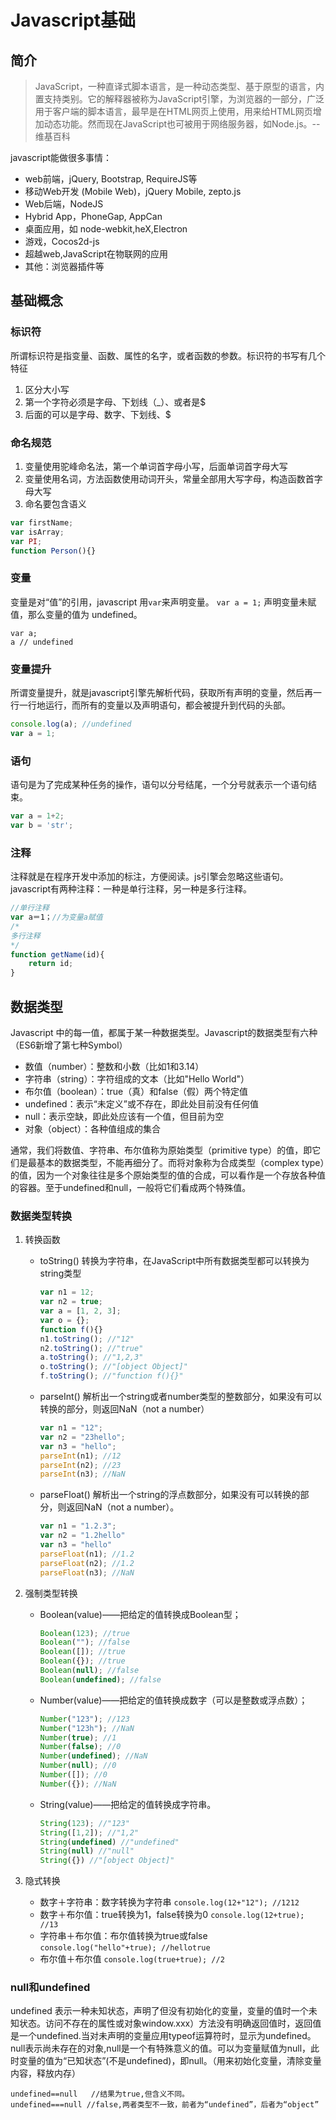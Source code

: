 # Javascript基础

## 简介
> JavaScript，一种直译式脚本语言，是一种动态类型、基于原型的语言，内置支持类别。它的解释器被称为JavaScript引擎，为浏览器的一部分，广泛用于客户端的脚本语言，最早是在HTML网页上使用，用来给HTML网页增加动态功能。然而现在JavaScript也可被用于网络服务器，如Node.js。--维基百科

javascript能做很多事情：

- web前端，jQuery, Bootstrap, RequireJS等
- 移动Web开发 (Mobile Web)，jQuery Mobile, zepto.js
- Web后端，NodeJS
- Hybrid App，PhoneGap, AppCan
- 桌面应用，如 node-webkit,heX,Electron
- 游戏，Cocos2d-js
- 超越web,JavaScript在物联网的应用
- 其他：浏览器插件等

## 基础概念
### 标识符
所谓标识符是指变量、函数、属性的名字，或者函数的参数。标识符的书写有几个特征  
1. 区分大小写
2. 第一个字符必须是字母、下划线（_）、或者是$
3. 后面的可以是字母、数字、下划线、$

### 命名规范
1. 变量使用驼峰命名法，第一个单词首字母小写，后面单词首字母大写
2. 变量使用名词，方法函数使用动词开头，常量全部用大写字母，构造函数首字母大写
3. 命名要包含语义
```javascript
var firstName;
var isArray;
var PI;
function Person(){}
```

### 变量
变量是对“值”的引用，javascript 用`var`来声明变量。
`var a = 1;`
声明变量未赋值，那么变量的值为 undefined。
```
var a;
a // undefined
```

### 变量提升
所谓变量提升，就是javascript引擎先解析代码，获取所有声明的变量，然后再一行一行地运行，而所有的变量以及声明语句，都会被提升到代码的头部。
```javascript
console.log(a); //undefined
var a = 1;
```
### 语句
语句是为了完成某种任务的操作，语句以分号结尾，一个分号就表示一个语句结束。
```javascript
var a = 1+2;
var b = 'str';
```

### 注释
注释就是在程序开发中添加的标注，方便阅读。js引擎会忽略这些语句。
javascript有两种注释：一种是单行注释，另一种是多行注释。
```javascript
//单行注释
var a＝1；//为变量a赋值
/*
多行注释
*/
function getName(id){
	return id;
}
```

## 数据类型
Javascript 中的每一值，都属于某一种数据类型。Javascript的数据类型有六种（ES6新增了第七种Symbol）

- 数值（number）：整数和小数（比如1和3.14）
- 字符串（string）：字符组成的文本（比如"Hello World"）
- 布尔值（boolean）：true（真）和false（假）两个特定值
- undefined：表示“未定义”或不存在，即此处目前没有任何值
- null：表示空缺，即此处应该有一个值，但目前为空
- 对象（object）：各种值组成的集合

通常，我们将数值、字符串、布尔值称为原始类型（primitive type）的值，即它们是最基本的数据类型，不能再细分了。而将对象称为合成类型（complex type）的值，因为一个对象往往是多个原始类型的值的合成，可以看作是一个存放各种值的容器。至于undefined和null，一般将它们看成两个特殊值。

### 数据类型转换
1. 转换函数
	- toString() 转换为字符串，在JavaScript中所有数据类型都可以转换为string类型
		```javascript
		var n1 = 12;
		var n2 = true;
		var a = [1, 2, 3];
		var o = {};
		function f(){}
		n1.toString(); //"12"
		n2.toString(); //"true"
		a.toString(); //"1,2,3"
		o.toString(); //"[object Object]"
		f.toString(); //"function f(){}"
		```
	- parseInt() 解析出一个string或者number类型的整数部分，如果没有可以转换的部分，则返回NaN（not a number）
		```javascript
		var n1 = "12";
		var n2 = "23hello";
		var n3 = "hello";
		parseInt(n1); //12
		parseInt(n2); //23
		parseInt(n3); //NaN
		```
	- parseFloat() 解析出一个string的浮点数部分，如果没有可以转换的部分，则返回NaN（not a number）。
		```javascript
		var n1 = "1.2.3";
		var n2 = "1.2hello"
		var n3 = "hello"
		parseFloat(n1); //1.2
		parseFloat(n2); //1.2
		parseFloat(n3); //NaN 
		```
2. 强制类型转换
	- Boolean(value)——把给定的值转换成Boolean型； 
		```javascript
		Boolean(123); //true
		Boolean(""); //false
		Boolean([]); //true
		Boolean({}); //true
		Boolean(null); //false
		Boolean(undefined); //false
		```
	- Number(value)——把给定的值转换成数字（可以是整数或浮点数）； 
		```javascript
		Number("123"); //123
		Number("123h"); //NaN
		Number(true); //1
		Number(false); //0
		Number(undefined); //NaN
		Number(null); //0
		Number([]); //0
		Number({}); //NaN
		```
	- String(value)——把给定的值转换成字符串。 
		```javascript
		String(123); //"123"
		String([1,2]); //"1,2"
		String(undefined) //"undefined"
		String(null) //"null"
		String({}) //"[object Object]"
		```

3. 隐式转换
	- 数字＋字符串：数字转换为字符串
		`console.log(12+"12"); //1212`
	- 数字＋布尔值：true转换为1，false转换为0
		`console.log(12+true); //13`
	- 字符串＋布尔值：布尔值转换为true或false
		`console.log("hello"+true); //hellotrue`
	- 布尔值＋布尔值
		`console.log(true+true); //2`

### null和undefined
undefined 表示一种未知状态，声明了但没有初始化的变量，变量的值时一个未知状态。访问不存在的属性或对象window.xxx）方法没有明确返回值时，返回值是一个undefined.当对未声明的变量应用typeof运算符时，显示为undefined。
null表示尚未存在的对象,null是一个有特殊意义的值。可以为变量赋值为null，此时变量的值为“已知状态”(不是undefined)，即null。（用来初始化变量，清除变量内容，释放内存）
```
undefined==null   //结果为true,但含义不同。
undefined===null //false,两者类型不一致，前者为“undefined”，后者为“object”
```




